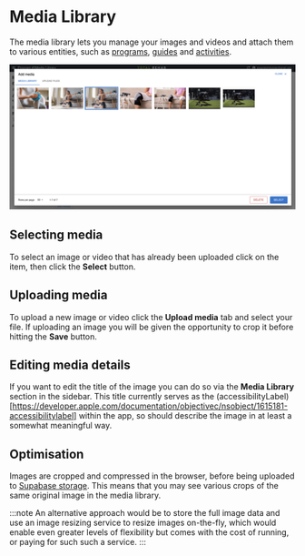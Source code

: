 # Media Library

The media library lets you manage your images and videos and attach them to
various entities, such as [programs](./programs.md), [guides](./guides.md) and
[activities](./activities).

![Media library](../static/img/media-library.png)

## Selecting media

To select an image or video that has already been uploaded click on the item,
then click the **Select** button.

## Uploading media

To upload a new image or video click the **Upload media** tab and select your
file. If uploading an image you will be given the opportunity to crop it before
hitting the **Save** button.

## Editing media details

If you want to edit the title of the image you can do so via the **Media Library**
section in the sidebar. This title currently serves as the
(accessibilityLabel)[https://developer.apple.com/documentation/objectivec/nsobject/1615181-accessibilitylabel]
within the app, so should describe the image in at least a somewhat meaningful way.

## Optimisation

Images are cropped and compressed in the browser, before being uploaded to
[Supabase storage](https://supabase.com/docs/guides/storage). This means that
you may see various crops of the same original image in the media library.

:::note
An alternative approach would be to store the full image data and use an
image resizing service to resize images on-the-fly, which would enable even
greater levels of flexibility but comes with the cost of running, or paying for
such such a service.
:::
